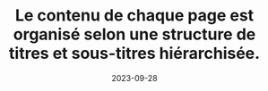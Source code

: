 ---
N: '227'
Rubrique: Structure et code
title: Le contenu de chaque page est organisé selon une structure de titres et sous-titres
  hiérarchisée.
detail: Le contenu de chaque Document de Contenu (Content Document) est organisé  selon une structure de titres et sous-titres hiérarchisée.
categories: [" Structure et code"]
agrege: O4227-E072
opquast: '4 227'
indiceebook: '72'
description: "Règle n° 072"
weight:  072
actif: '1'
layout: rules
date: 2023-09-28
tags: ["", ""]
objectif: ["", ""]
Meo: ""
Controle: ""
Auteur: ""
---